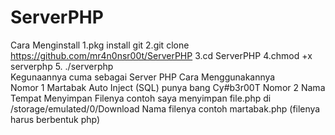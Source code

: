 # ServerPHP
Cara Menginstall 
1.pkg install git 
2.git clone https://github.com/mr4n0nsr00t/ServerPHP 
3.cd ServerPHP 
4.chmod +x serverphp 
5. ./serverphp  
Kegunaannya cuma sebagai Server PHP Cara Menggunakannya  
Nomor 1 Martabak Auto Inject (SQL) punya bang Cy#b3r00T 
Nomor 2 Nama Tempat Menyimpan Filenya contoh saya menyimpan file.php di /storage/emulated/0/Download 
Nama filenya contoh martabak.php (filenya harus berbentuk php)
